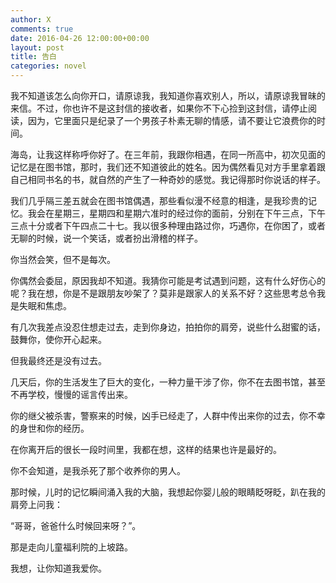 ```yaml
---
author: X
comments: true
date: 2016-04-26 12:00:00+00:00
layout: post
title: 告白
categories: novel
---
```



我不知道该怎么向你开口，请原谅我，我知道你喜欢别人，所以，请原谅我冒昧的来信。不过，你也许不是这封信的接收者，如果你不下心捡到这封信，请停止阅读，因为，它里面只是纪录了一个男孩子朴素无聊的情感，请不要让它浪费你的时间。

海岛，让我这样称呼你好了。在三年前，我跟你相遇，在同一所高中，初次见面的记忆是在图书馆，那时，我们还不知道彼此的姓名。因为偶然看见对方手里拿着跟自己相同书名的书，就自然的产生了一种奇妙的感觉。我记得那时你说话的样子。

我们几乎隔三差五就会在图书馆偶遇，那些看似漫不经意的相逢，是我珍贵的记忆。我会在星期三，星期四和星期六准时的经过你的面前，分别在下午三点，下午三点十分或者下午四点二十七。我以很多种理由路过你，巧遇你，在你困了，或者无聊的时候，说一个笑话，或者扮出滑稽的样子。

你当然会笑，但不是每次。

你偶然会委屈，原因我却不知道。我猜你可能是考试遇到问题，这有什么好伤心的呢？我在想，你是不是跟朋友吵架了？莫非是跟家人的关系不好？这些思考总令我是失眠和焦虑。

有几次我差点没忍住想走过去，走到你身边，拍拍你的肩旁，说些什么甜蜜的话，鼓舞你，使你开心起来。

但我最终还是没有过去。

几天后，你的生活发生了巨大的变化，一种力量干涉了你，你不在去图书馆，甚至不再学校，慢慢的谣言传出来。

你的继父被杀害，警察来的时候，凶手已经走了，人群中传出来你的过去，你不幸的身世和你的经历。

在你离开后的很长一段时间里，我都在想，这样的结果也许是最好的。

你不会知道，是我杀死了那个收养你的男人。

那时候，儿时的记忆瞬间涌入我的大脑，我想起你婴儿般的眼睛眨呀眨，趴在我的肩旁上问我：

“哥哥，爸爸什么时候回来呀？”。

那是走向儿童福利院的上坡路。

我想，让你知道我爱你。
